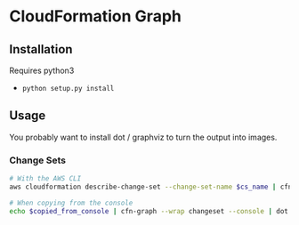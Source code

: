 # CloudFormation Graph

## Installation
Requires python3

- `python setup.py install`

## Usage
You probably want to install dot / graphviz to turn the output into images.

### Change Sets
```bash
# With the AWS CLI
aws cloudformation describe-change-set --change-set-name $cs_name | cfn-graph | dot -Tpng > output.png

# When copying from the console
echo $copied_from_console | cfn-graph --wrap changeset --console | dot -Tpng > output.png
```

